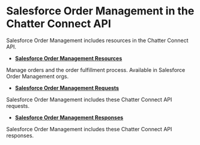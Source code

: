 # Salesforce Order Management in the Chatter Connect API

Salesforce Order Management includes resources in the Chatter Connect API.

- **[Salesforce Order Management Resources](atlas.en-us.230.0.order_management_developer_guide.meta/order_management_developer_guide/connect_resources_order_management_resources.htm)**

Manage orders and the order fulfillment process. Available in Salesforce Order       Management orgs.
- **[Salesforce Order Management Requests](atlas.en-us.230.0.order_management_developer_guide.meta/order_management_developer_guide/order_management_connect_requests.htm)**

Salesforce Order Management includes these Chatter Connect API requests.
- **[Salesforce Order Management Responses](atlas.en-us.230.0.order_management_developer_guide.meta/order_management_developer_guide/order_management_connect_responses.htm)**

Salesforce Order Management includes these Chatter Connect API responses.